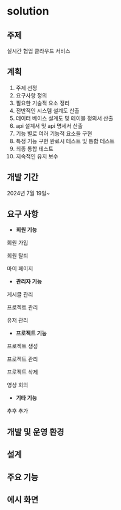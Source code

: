 # solution


## 주제


실시간 협업 클라우드 서비스


## 계획

1. 주제 선정
2. 요구사항 정의
3. 필요한 기술적 요소 정리
4. 전반적인 시스템 설계도 산출
5. 데이터 베이스 설계도 및 테이블 정의서 산출
6. api 설계서 및 api 명세서 산출
7. 기능 별로 여러 기능적 요소들 구현
8. 특정 기능 구현 완료시 테스트 및 통합 테스트
9. 최종 통합 테스트
10. 지속적인 유지 보수

## 개발 기간


2024년 7월 19일~


## 요구 사항

* **회원 기능**


회원 가입

회원 탈퇴

마이 페이지


* **관리자 기능**


게시글 관리

프로젝트 관리

유저 관리

  
* **프로젝트 기능**


프로젝트 생성

프로젝트 관리

프로젝트 삭제

영상 회의 

  
* **기타 기능**


추후 추가


## 개발 및 운영 환경


## 설계


## 주요 기능


## 에시 화면


